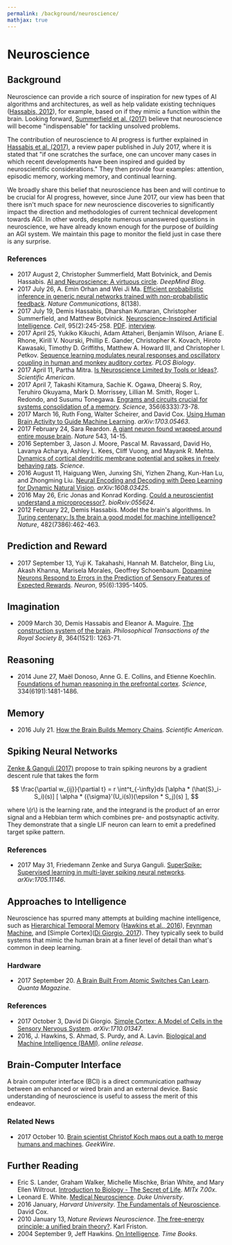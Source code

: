 ```yaml
---
permalink: /background/neuroscience/
mathjax: true
---
```

# Neuroscience

## Background

Neuroscience can provide a rich source of inspiration for new types of AI algorithms and architectures, as well as help validate existing techniques ([Hassabis, 2012](http://www.nature.com/nature/journal/v482/n7386/full/482462a.html)), for example, based on if they mimic a function within the brain. Looking forward, [Summerfield et al. (2017)](https://deepmind.com/blog/ai-and-neuroscience-virtuous-circle/) believe that neuroscience will become "indispensable" for tackling unsolved problems.

The contribution of neuroscience to AI progress is further explained in [Hassabis et al. (2017)](http://www.cell.com/neuron/fulltext/S0896-6273(17)30509-3), a review paper published in July 2017, where it is stated that "if one scratches the surface, one can uncover many cases in which recent developments have been inspired and guided by neuroscientific considerations." They then provide four examples: attention, episodic memory, working memory, and continual learning.

We broadly share this belief that neuroscience has been and will continue to be crucial for AI progress, however, since June 2017, our view has been that there isn't much space for *new* neuroscience discoveries to significantly impact the direction and methodologies of current technical development towards AGI. In other words, despite numerous unanswered questions in neuroscience, we have already known enough for the purpose of *building* an AGI system. We maintain this page to monitor the field just in case there is any surprise.

### References

* 2017 August 2, Christopher Summerfield, Matt Botvinick, and Demis Hassabis. [AI and Neuroscience: A virtuous circle](https://deepmind.com/blog/ai-and-neuroscience-virtuous-circle/). *DeepMind Blog*.
* 2017 July 26, A. Emin Orhan and Wei Ji Ma. [Efficient probabilistic inference in generic neural networks trained with non-probabilistic feedback](https://www.nature.com/articles/s41467-017-00181-8). *Nature Communications*, 8(138).
* 2017 July 19, Demis Hassabis, Dharshan Kumaran, Christopher Summerfield, and Matthew Botvinick. [Neuroscience-Inspired Artificial Intelligence](http://www.cell.com/neuron/fulltext/S0896-6273(17)30509-3). *Cell*, 95(2):245-258. [PDF](https://deepmind.com/documents/113/Neuron.pdf). [interview](https://www.theverge.com/2017/7/19/15998610/ai-neuroscience-machine-learning-deepmind-demis-hassabis-interview).
* 2017 April 25, Yukiko Kikuchi, Adam Attaheri, Benjamin Wilson, Ariane E. Rhone, Kirill V. Nourski, Phillip E. Gander, Christopher K. Kovach, Hiroto Kawasaki, Timothy D. Griffiths, Matthew A. Howard III, and Christopher I. Petkov. [Sequence learning modulates neural responses and oscillatory coupling in human and monkey auditory cortex](http://journals.plos.org/plosbiology/article?id=10.1371/journal.pbio.2000219). *PLOS Biology*.
* 2017 April 11, Partha Mitra. [Is Neuroscience Limited by Tools or Ideas?](https://www.scientificamerican.com/article/is-neuroscience-limited-by-tools-or-ideas/). *Scientific American*.
* 2017 April 7, Takashi Kitamura, Sachie K. Ogawa, Dheeraj S. Roy, Teruhiro Okuyama, Mark D. Morrissey, Lillian M. Smith, Roger L. Redondo, and Susumu Tonegawa. [Engrams and circuits crucial for systems consolidation of a memory](http://science.sciencemag.org/content/356/6333/73). *Science*, 356(6333):73-78.
* 2017 March 16, Ruth Fong, Walter Scheirer, and David Cox. [Using Human Brain Activity to Guide Machine Learning](https://arxiv.org/abs/1703.05463). *arXiv:1703.05463*.
* 2017 February 24, Sara Reardon. [A giant neuron found wrapped around entire mouse brain](http://www.nature.com/news/a-giant-neuron-found-wrapped-around-entire-mouse-brain-1.21539). *Nature* 543, 14-15.
* 2016 September 3, Jason J. Moore, Pascal M. Ravassard, David Ho, Lavanya Acharya, Ashley L. Kees, Cliff Vuong, and Mayank R. Mehta. [Dynamics of cortical dendritic membrane potential and spikes in freely behaving rats](http://science.sciencemag.org/content/early/2017/03/08/science.aaj1497). *Science*.
* 2016 August 11, Haiguang Wen, Junxing Shi, Yizhen Zhang, Kun-Han Lu, and Zhongming Liu. [Neural Encoding and Decoding with Deep Learning for Dynamic Natural Vision](https://arxiv.org/abs/1608.03425). *arXiv:1608.03425*.
* 2016 May 26, Eric Jonas and Konrad Kording. [Could a neuroscientist understand a microprocessor?](http://biorxiv.org/content/early/2016/05/26/055624). *bioRxiv:055624*.
* 2012 February 22, Demis Hassabis. Model the brain's algorithms. In [Turing centenary: Is the brain a good model for machine intelligence?](http://www.nature.com/nature/journal/v482/n7386/full/482462a.html) *Nature*, 482(7386):462-463.

## Prediction and Reward

* 2017 September 13, Yuji K. Takahashi, Hannah M. Batchelor, Bing Liu, Akash Khanna, Marisela Morales, Geoffrey Schoenbaum. [Dopamine Neurons Respond to Errors in the Prediction of Sensory Features of Expected Rewards](http://www.cell.com/neuron/fulltext/S0896-6273(17)30740-7). *Neuron*, 95(6):1395-1405.

## Imagination

* 2009 March 30, Demis Hassabis and Eleanor A. Maguire. [The construction system of the brain](http://rstb.royalsocietypublishing.org/content/364/1521/1263.long). *Philosophical Transactions of the Royal Society B*, 364(1521): 1263-71.

## Reasoning

* 2014 June 27, Maël Donoso, Anne G. E. Collins, and Etienne Koechlin. [Foundations of human reasoning in the prefrontal cortex](http://science.sciencemag.org/content/344/6191/1481.long). *Science*, 334(6191):1481-1486.

## Memory

* 2016 July 21. [How the Brain Builds Memory Chains](https://www.scientificamerican.com/article/how-the-brain-builds-memory-chains/). *Scientific American*.

## Spiking Neural Networks

[Zenke & Ganguli (2017)](https://arxiv.org/abs/1705.11146) propose to train spiking neurons by a gradient descent rule that takes the form

$$
\frac{\partial w_{ij}}{\partial t} = r \int^t_{-\infty}ds [\alpha * (\hat{S}_i-S_i)(s)] [ \alpha * ({\sigma}'(U_i(s))(\epsilon * S_j)(s) ],
$$

where \\(r\\) is the learning rate, and the integrand is the product of an error signal and a Hebbian term which combines pre- and postsynaptic activity. They demonstrate that a single LIF neuron can learn to emit a predefined target spike pattern.

### References

* 2017 May 31, Friedemann Zenke and Surya Ganguli. [SuperSpike: Supervised learning in multi-layer spiking neural networks](https://arxiv.org/abs/1705.11146). *arXiv:1705.11146*.

## Approaches to Intelligence

Neuroscience has spurred many attempts at building machine intelligence, such as [Hierarchical Temporal Memory](http://numenta.org/) ([Hawkins et al., 2016](http://numenta.com/biological-and-machine-intelligence/)), [Feynman Machine](https://hackernoon.com/feynman-machine-a-new-approach-for-cortical-and-machine-intelligence-5855c0e61a70), and [Simple Cortex]([Di Giorgio, 2017](https://arxiv.org/abs/1710.01347)). They typically seek to build systems that mimic the human brain at a finer level of detail than what's common in deep learning.

### Hardware

* 2017 September 20. [A Brain Built From Atomic Switches Can Learn](https://www.quantamagazine.org/a-brain-built-from-atomic-switches-can-learn-20170920/). *Quanta Magazine*.

### References

* 2017 October 3, David Di Giorgio. [Simple Cortex: A Model of Cells in the Sensory Nervous System](https://arxiv.org/abs/1710.01347). *arXiv:1710.01347*.
* 2016, J. Hawkins, S. Ahmad, S. Purdy, and A. Lavin. [Biological and Machine Intelligence (BAMI)](http://numenta.com/biological-and-machine-intelligence/). *online release*.

## Brain-Computer Interface

A brain computer interface (BCI) is a direct communication pathway between an enhanced or wired brain and an external device. Basic understanding of neuroscience is useful to assess the merit of this endeavor.

### Related News

* 2017 October 10. [Brain scientist Christof Koch maps out a path to merge humans and machines](https://www.geekwire.com/2017/brain-scientist-christof-koch-merge-machine/). *GeekWire*.

## Further Reading

* Eric S. Lander, Graham Walker, Michelle Mischke, Brian White, and Mary Ellen Wiltrout. [Introduction to Biology - The Secret of Life](https://www.edx.org/course/introduction-biology-secret-life-mitx-7-00x-6). *MITx 7.00x*.
* Leonard E. White. [Medical Neuroscience](https://www.coursera.org/learn/medical-neuroscience). *Duke University*.
* 2016 January, *Harvard University*. [The Fundamentals of Neuroscience](https://www.mcb80x.org/). David Cox.
* 2010 January 13, *Nature Reviews Neuroscience*. [The free-energy principle: a unified brain theory?](http://www.fil.ion.ucl.ac.uk/~karl/The%20free-energy%20principle%20A%20unified%20brain%20theory.pdf). Karl Friston.
* 2004 September 9, Jeff Hawkins. [On Intelligence](https://www.amazon.com/Intelligence-Jeff-Hawkins/dp/0805074562). *Time Books*.

